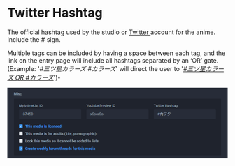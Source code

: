 # Twitter Hashtag

The official hashtag used by the studio or [Twitter ](http://twitter.com)account for the anime. Include the \# sign.  
  
Multiple tags can be included by having a space between each tag, and the link on the entry page will include all hashtags separated by an ‘OR’ gate.  
\(Example:  '_\#三ツ星カラーズ \#カラーズ_' will direct the user to '[_\#三ツ星カラーズ OR \#カラーズ_](https://twitter.com/search?q=%23%E4%B8%89%E3%83%84%E6%98%9F%E3%82%AB%E3%83%A9%E3%83%BC%E3%82%BA%20OR%20%23%E3%82%AB%E3%83%A9%E3%83%BC%E3%82%BA&src=typd)'\)-

![The misc section for the &apos;Ao Buta&apos; anime](../../../.gitbook/assets/misc%20%281%29.png)

